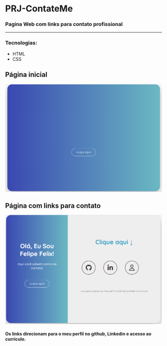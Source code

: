 # PRJ-ContateMe

### Pagina Web com links para contato profissional
---

### Tecnologias:
- HTML
- CSS

## Página inicial

<img src= "image.png" width="600px">


## Página com links para contato

<img src= "image-1.png" width="600px">

#### Os links direcionam para o meu perfil no github, Linkedin e acesso ao currículo.
